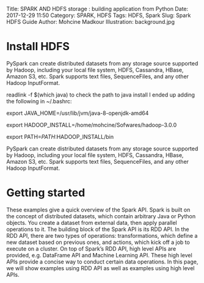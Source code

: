 Title: SPARK AND HDFS storage : building application from Python
Date: 2017-12-29 11:50
Category: SPARK, HDFS
Tags: HDFS, Spark
Slug: Spark HDFS Guide 
Author: Mohcine Madkour
Illustration: background.jpg

# Install HDFS



PySpark can create distributed datasets from any storage source supported by Hadoop, including your local file system, HDFS, Cassandra, HBase, Amazon S3, etc. Spark supports text files, SequenceFiles, and any other Hadoop InputFormat.

readlink -f $(which java) to check the path to java install
I ended up adding the following in ~/.bashrc:

export JAVA_HOME=/usr/lib/jvm/java-8-openjdk-amd64

export HADOOP_INSTALL=/home/mohcine/Sofwares/hadoop-3.0.0

export PATH=$PATH:$HADOOP_INSTALL/bin

PySpark can create distributed datasets from any storage source supported by Hadoop, including your local file system, HDFS, Cassandra, HBase, Amazon S3, etc. Spark supports text files, SequenceFiles, and any other Hadoop InputFormat.

# Getting started

These examples give a quick overview of the Spark API. Spark is built on the concept of distributed datasets, which contain arbitrary Java or Python objects. You create a dataset from external data, then apply parallel operations to it. The building block of the Spark API is its RDD API. In the RDD API, there are two types of operations: transformations, which define a new dataset based on previous ones, and actions, which kick off a job to execute on a cluster. On top of Spark’s RDD API, high level APIs are provided, e.g. DataFrame API and Machine Learning API. These high level APIs provide a concise way to conduct certain data operations. In this page, we will show examples using RDD API as well as examples using high level APIs.